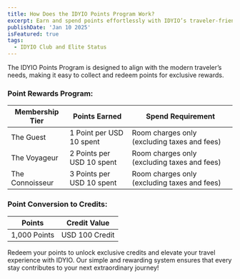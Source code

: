 ```yaml
---
title: How Does the IDYIO Points Program Work?
excerpt: Earn and spend points effortlessly with IDYIO’s traveler-friendly rewards program designed to elevate your travel experience.
publishDate: 'Jan 10 2025'
isFeatured: true
tags:
  - IDYIO Club and Elite Status
---
```


The IDYIO Points Program is designed to align with the modern traveler’s needs, making it easy to collect and redeem points for exclusive rewards.

### **Point Rewards Program:**

| **Membership Tier** | **Points Earned**         | **Spend Requirement**                        |
| ------------------- | ------------------------- | -------------------------------------------- |
| The Guest           | 1 Point per USD 10 spent  | Room charges only (excluding taxes and fees) |
| The Voyageur        | 2 Points per USD 10 spent | Room charges only (excluding taxes and fees) |
| The Connoisseur     | 3 Points per USD 10 spent | Room charges only (excluding taxes and fees) |

### **Point Conversion to Credits:**

| **Points**   | **Credit Value** |
| ------------ | ---------------- |
| 1,000 Points | USD 100 Credit   |

Redeem your points to unlock exclusive credits and elevate your travel experience with IDYIO. Our simple and rewarding system ensures that every stay contributes to your next extraordinary journey!
